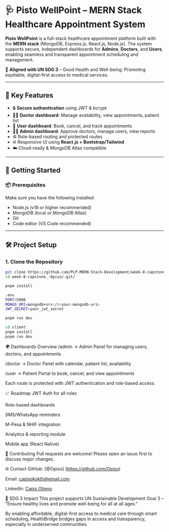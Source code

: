 # 🩺 Pisto WellPoint – MERN Stack Healthcare Appointment System

**Pisto WellPoint** is a full-stack healthcare appointment platform built with the **MERN stack** (MongoDB, Express.js, React.js, Node.js). The system supports secure, independent dashboards for **Admins**, **Doctors**, and **Users**, enabling seamless and transparent appointment scheduling and management.

🎯 **Aligned with UN SDG 3** – Good Health and Well-being: Promoting equitable, digital-first access to medical services.

---

## 🔐 Key Features

- 🔒 **Secure authentication** using JWT & bcrypt
- 👨‍⚕️ **Doctor dashboard**: Manage availability, view appointments, patient list
- 👤 **User dashboard**: Book, cancel, and track appointments
- 🧑‍💼 **Admin dashboard**: Approve doctors, manage users, view reports
- ⚙️ Role-based routing and protected routes
- 🌐 Responsive UI using **React.js + Bootstrap/Tailwind**
- ☁️ Cloud-ready & MongoDB Atlas compatible

---

## 🚀 Getting Started

### 📦 Prerequisites

Make sure you have the following installed:

- Node.js (v18 or higher recommended)
- MongoDB (local or MongoDB Atlas)
- Git
- Code editor (VS Code recommended)

---

## 🛠️ Project Setup

### 1. Clone the Repository

```bash
git clone https://github.com/PLP-MERN-Stack-Development/week-8-capstone_-Opiso.git
cd week-8-capstone_-Opiso/.git/

pnpm install

.env
PORT=5000
MONGO_URI=mongodb+srv://<your-mongodb-uri>
JWT_SECRET=your_jwt_secret

pnpm run dev

cd client
pnpm install
pnpm run dev

```
🌍 Dashboards Overview
/admin → Admin Panel for managing users, doctors, and appointments

/doctor → Doctor Panel with calendar, patient list, availability

/user → Patient Portal to book, cancel, and view appointments

Each route is protected with JWT authentication and role-based access.


📈 Roadmap
 JWT Auth for all roles

 Role-based dashboards

 SMS/WhatsApp reminders

 M-Pesa & NHIF integration

 Analytics & reporting module

 Mobile app (React Native)

🤝 Contributing
Pull requests are welcome! Please open an issue first to discuss major changes.


🌐 Contact
GitHub: [@Opiso] (https://github.com/Opiso)

Email: capisokokth@email.com

LinkedIn: [Capis Otieno](https://www.linkedin.com/in/capis-otieno-506526332/)

💙 SDG 3 Impact
This project supports UN Sustainable Development Goal 3 – "Ensure healthy lives and promote well-being for all at all ages."

By enabling affordable, digital-first access to medical care through smart scheduling, HealthBridge bridges gaps in access and transparency, especially in underserved communities.